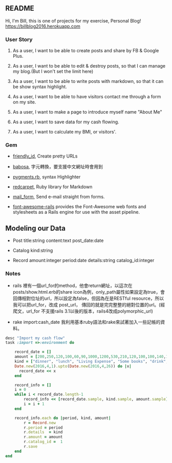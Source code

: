 ## README
Hi, I'm Bill, this is one of projects for my exercise, Personal Blog!
https://billblog2016.herokuapp.com

### User Story

1. As a user, I want to be able to create posts and share by FB & Google Plus.

2. As a user, I want to be able to edit & destroy posts, so that I can  manage my blog.(But I won't set the limit here)

3. As a user, I want to be able to write posts with markdown, so that it can be show syntax highlight.

4. As a user, I want to be able to have visitors contact me through a form on my site.

5. As a user, I want to make a page to introduce myself name "About Me"
6. As a user, I want to save data for my cash flowing.

7. As a user, I want to calculate my BMI, or visitors'.


### Gem

- [friendly_id](https://github.com/norman/friendly_id), Create pretty URLs

- [babosa](https://github.com/norman/), 字元轉換，要支援中文網址時會用到

- [pygments.rb](https://github.com/tmm1/pygments.rb), syntax Highlighter

- [redcarpet](https://github.com/vmg/redcarpet), Ruby library for Markdown

- [mail_form](https://github.com/plataformatec/mail_form), Send e-mail straight from forms.

- [font-awesome-rails](https://github.com/bokmann/font-awesome-rails)  provides the Font-Awesome web fonts and stylesheets as a Rails engine for use with the asset pipeline.


## Modeling our Data

 - Post  title:string content:text post_date:date

 - Catalog kind:string

 - Record amount:integer period:date details:string catalog_id:integer


### Notes

- rails 裡有一個url_for的method，他會return網址，以這次在posts/show.html.erb的share icon為例，only_path屬性如果設定為true，會回傳相對位址的url，所以設定為false，但因為在是RESTful resource，所以我可以把url_for，改成 post_url， 傳回的就是完完整整的絕對位置的url。(經爬文，url_for 不支援rails 3.1以後的版本，rails4改成polymorphic_url)

- rake import:cash_date 我利用基本ruby語法和rake來試著加入一些記帳的資料。


```ruby
desc "Import my cash flow"
task :import =>:environment do

	record_date = []
	amount = [200,250,120,100,60,90,1000,1200,530,210,120,100,100,140,170,200,160]
	kind = ["dinner", "lunch", "Living Expense", "Some books", "drink", "Basic Expense", "Movie and Food", "Oil", "dinner", "lunch", "Food", "breakfast", "dinner", "lunch"]
	Date.new(2016,4,1).upto(Date.new(2016,4,26)) do |x|
	  record_date << x
	end

	record_info = []
	i = 0
	while i < record_date.length-1
		record_info << [record_date.sample, kind.sample, amount.sample]
		i = i + 1
	end

	record_info.each do |period, kind, amount|
		r = Record.new
		r.period = period
		r.details  = kind
		r.amount = amount
		r.catalog_id =  1
		r.save
	end
end
```
